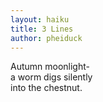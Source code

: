 ```yaml
---
layout: haiku
title: 3 Lines
author: pheiduck
---
```


Autumn moonlight- <br>
a worm digs silently <br>
into the chestnut. <br>
